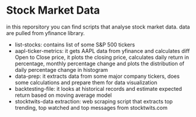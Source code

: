 # Stock Market Data
in this reporsitory you can find scripts that analyse stock market data. data are pulled from yfinance library.

- list-stocks: contains list of some S&P 500 tickers 
- aapl-ticker-metrics: it gets AAPL data from yfinance and calculates diff Open to Close price, it plots the closing price, calculates daily return in percentage, monthly percentage change and plots the distribution of daily percentage change in histogram
- data-prep: it extracts data from some major company tickers, does some calculations and prepare them for data visualization 
- backtesting-file: it looks at historical records and estimate expected return based on moving average model
- stocktwits-data extraction: web scraping script that extracts top trending, top watched and top messages from stocktwits.com

